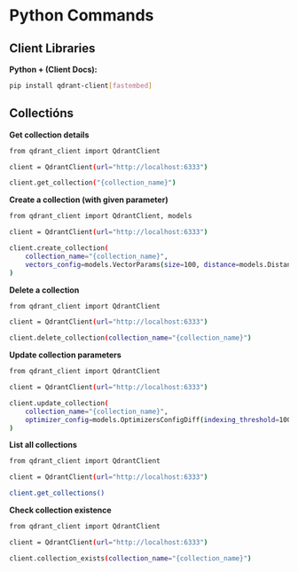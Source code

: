# Python Commands

## Client Libraries

**Python + (Client Docs):**

```bash
pip install qdrant-client[fastembed]
```


## Collectións

**Get collection details**

```bash
from qdrant_client import QdrantClient

client = QdrantClient(url="http://localhost:6333")

client.get_collection("{collection_name}")
```

**Create a collection (with given parameter)**

```bash
from qdrant_client import QdrantClient, models

client = QdrantClient(url="http://localhost:6333")

client.create_collection(
    collection_name="{collection_name}",
    vectors_config=models.VectorParams(size=100, distance=models.Distance.COSINE),
)
```

**Delete a collection**

```bash
from qdrant_client import QdrantClient

client = QdrantClient(url="http://localhost:6333")

client.delete_collection(collection_name="{collection_name}")
```

**Update collection parameters**

```bash
from qdrant_client import QdrantClient

client = QdrantClient(url="http://localhost:6333")

client.update_collection(
    collection_name="{collection_name}",
    optimizer_config=models.OptimizersConfigDiff(indexing_threshold=10000),
)
```

**List all collections**

```bash
from qdrant_client import QdrantClient

client = QdrantClient(url="http://localhost:6333")

client.get_collections()
```

**Check collection existence**

```bash
from qdrant_client import QdrantClient

client = QdrantClient(url="http://localhost:6333")

client.collection_exists(collection_name="{collection_name}")
```
